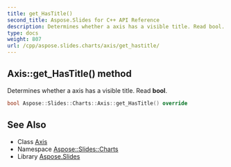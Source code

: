 ```yaml
---
title: get_HasTitle()
second_title: Aspose.Slides for C++ API Reference
description: Determines whether a axis has a visible title. Read bool.
type: docs
weight: 807
url: /cpp/aspose.slides.charts/axis/get_hastitle/
---
```

## Axis::get_HasTitle() method


Determines whether a axis has a visible title. Read **bool**.

```cpp
bool Aspose::Slides::Charts::Axis::get_HasTitle() override
```

## See Also

* Class [Axis](./)
* Namespace [Aspose::Slides::Charts](../)
* Library [Aspose.Slides](../../)